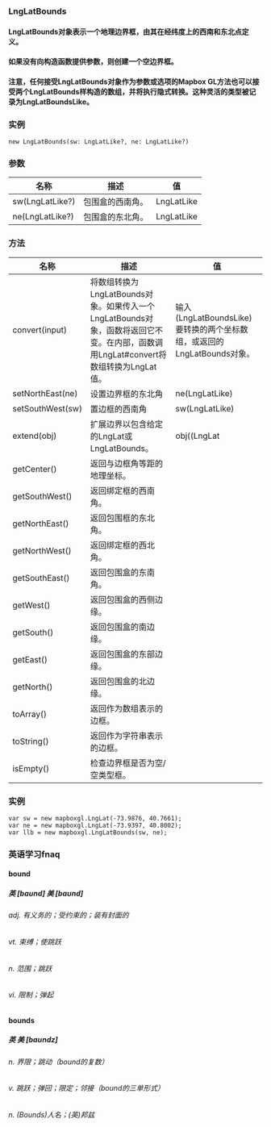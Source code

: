 ### LngLatBounds

#### LngLatBounds对象表示一个地理边界框，由其在经纬度上的西南和东北点定义。

#### 如果没有向构造函数提供参数，则创建一个空边界框。

#### 注意，任何接受LngLatBounds对象作为参数或选项的Mapbox GL方法也可以接受两个LngLatBounds样构造的数组，并将执行隐式转换。这种灵活的类型被记录为LngLatBoundsLike。

### 实例

```
new LngLatBounds(sw: LngLatLike?, ne: LngLatLike?)
```

### 参数

|  名称  |  描述  |  值  |
|----|----|----|
|  sw(LngLatLike?)  |  包围盒的西南角。  |  LngLatLike  |
|  ne(LngLatLike?)  |  包围盒的东北角。  |  LngLatLike  |


### 方法

|  名称  |  描述  |  值  |
|----|----|----|
|  convert(input)  |  将数组转换为LngLatBounds对象。如果传入一个LngLatBounds对象，函数将返回它不变。在内部，函数调用LngLat#convert将数组转换为LngLat值。  |  输入(LngLatBoundsLike)要转换的两个坐标数组，或返回的LngLatBounds对象。  |
|  setNorthEast(ne)  |  设置边界框的东北角  |  ne(LngLatLike)  |
|  setSouthWest(sw)  |  置边框的西南角  |  sw(LngLatLike)  |
|  extend(obj)  |  扩展边界以包含给定的LngLat或LngLatBounds。  |  obj((LngLat | LngLatBounds))object to extend to  |
|  getCenter()  |  返回与边框角等距的地理坐标。  |    |
|  getSouthWest()  |  返回绑定框的西南角。  |    |
|  getNorthEast()  |  返回包围框的东北角。 |    |
|  getNorthWest()  |  返回绑定框的西北角。  |    |
|  getSouthEast()  |  返回包围盒的东南角。  |    |
|  getWest()  |  返回包围盒的西侧边缘。  |    |
|  getSouth()  |  返回包围盒的南边缘。  |    |
|  getEast()  |  返回包围盒的东部边缘。  |    |
|  getNorth()  |  返回包围盒的北边缘。  |    |
|  toArray()  |  返回作为数组表示的边框。  |    |
|  toString()  |  返回作为字符串表示的边框。  |    |
|  isEmpty()  |  检查边界框是否为空/空类型框。  |    |

### 实例

```
var sw = new mapboxgl.LngLat(-73.9876, 40.7661);
var ne = new mapboxgl.LngLat(-73.9397, 40.8002);
var llb = new mapboxgl.LngLatBounds(sw, ne);
```

### 英语学习fnaq

#### bound
##### 英 [baʊnd]  美 [baʊnd] 
###### adj. 有义务的；受约束的；装有封面的
###### vt. 束缚；使跳跃
###### n. 范围；跳跃
###### vi. 限制；弹起

#### bounds
##### 英  美 [baʊndz] 
###### n. 界限；跳动（bound的复数）
###### v. 跳跃；弹回；限定；邻接（bound的三单形式）
###### n. (Bounds)人名；(英)邦兹